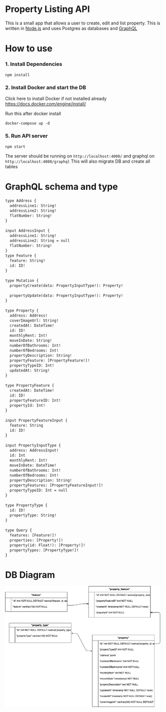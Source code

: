 # Property Listing API
This is a small app that allows a user to create, edit and list property. 
This is written in [Node.js](https://nodejs.org/en/) and uses Postgres as databases and [GraphQL](https://www.apollographql.com/docs/)

# How to use

### 1. Install Dependencies
```
npm install
```

### 2. Install Docker and start the DB
Click here to install Docker if not installed already https://docs.docker.com/engine/install/

Run this after docker install
```
docker-compose up -d 
```

### 5. Run API server
```
npm start
```

The server should be running on ```http://localhost:4000/``` and graphql on ```http://localhost:4000/graphql```
This will also migrate DB and create all tables


# GraphQL schema and type

```
type Address {
  addressLine1: String!
  addressLine2: String!
  flatNumber: String!
}

input AddressInput {
  addressLine1: String!
  addressLine2: String = null
  flatNumber: String!
}
type Feature {
  feature: String!
  id: ID!
}

type Mutation {
  propertyCreate(data: PropertyInputType!): Property!

  propertyUpdate(data: PropertyInputType!): Property!
}

type Property {
  address: Address!
  coverImageUrl: String!
  createdAt: DateTime!
  id: ID!
  monthlyRent: Int!
  moveInDate: String!
  numberOfBathrooms: Int!
  numberOfBedrooms: Int!
  propertyDescription: String!
  propertyFeature: [PropertyFeature!]!
  propertyTypeID: Int!
  updatedAt: String!
}

type PropertyFeature {
  createdAt: DateTime!
  id: ID!
  propertyFeatureID: Int!
  propertyId: Int!
}

input PropertyFeatureInput {
  feature: String
  id: ID!
}

input PropertyInputType {
  address: AddressInput!
  id: Int
  monthlyRent: Int!
  moveInDate: DateTime!
  numberOfBathrooms: Int!
  numberOfBedrooms: Int!
  propertyDescription: String!
  propertyFeatures: [PropertyFeatureInput!]!
  propertyTypeID: Int = null
}

type PropertyType {
  id: ID!
  propertyType: String!
}

type Query {
  features: [Feature!]!
  properties: [Property!]!
  property(id: Float!): [Property!]!
  propertyTypes: [PropertyType!]!
}

```

# DB Diagram
![Screenshot](Property-listing-DB.png)
